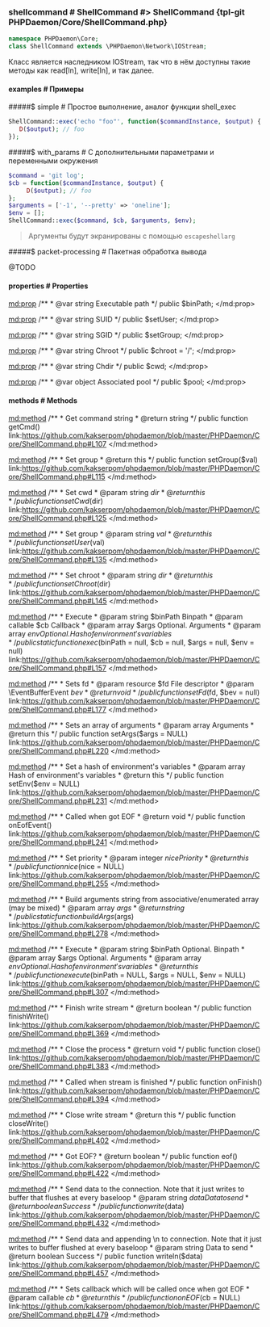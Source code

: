 ### shellcommand # ShellCommand #> ShellCommand {tpl-git PHPDaemon/Core/ShellCommand.php}

```php
namespace PHPDaemon\Core;
class ShellCommand extends \PHPDaemon\Network\IOStream;
```

Класс является наследником IOStream, так что в нём доступны такие методы как read[ln], write[ln], и так далее.

#### examples # Примеры

#####$ simple # Простое выполнение, аналог функции shell_exec

```php
ShellCommand::exec('echo "foo"', function($commandInstance, $output) {
   D($output); // foo
});
```

#####$ with_params # С дополнительными параметрами и переменными окружения

```php
$command = 'git log';
$cb = function($commandInstance, $output) {
	 D($output); // foo
};
$arguments = ['-1', '--pretty' => 'oneline'];
$env = [];
ShellCommand::exec($command, $cb, $arguments, $env);
```

> Аргументы будут экранированы с помощью `escapeshellarg`

#####$ packet-processing # Пакетная обработка вывода

@TODO

<!-- include-namespace path="\PHPDaemon\Core\ShellCommand" level="" access="" -->
#### properties # Properties

<md:prop>
/**
	 * @var string Executable path
	 */
public $binPath;
</md:prop>

<md:prop>
/**
	 * @var string SUID
	 */
public $setUser;
</md:prop>

<md:prop>
/**
	 * @var string SGID
	 */
public $setGroup;
</md:prop>

<md:prop>
/**
	 * @var string Chroot
	 */
public $chroot = '/';
</md:prop>

<md:prop>
/**
	 * @var string Chdir
	 */
public $cwd;
</md:prop>

<md:prop>
/**
	 * @var object Associated pool
	 */
public $pool;
</md:prop>

#### methods # Methods

<md:method>
/**
	 * Get command string
	 * @return string
	 */
public function getCmd()
link:https://github.com/kakserpom/phpdaemon/blob/master/PHPDaemon/Core/ShellCommand.php#L107
</md:method>

<md:method>
/**
	 * Set group
	 * @return this
	 */
public function setGroup($val)
link:https://github.com/kakserpom/phpdaemon/blob/master/PHPDaemon/Core/ShellCommand.php#L115
</md:method>

<md:method>
/**
	 * Set cwd
	 * @param  string $dir
	 * @return this
	 */
public function setCwd($dir)
link:https://github.com/kakserpom/phpdaemon/blob/master/PHPDaemon/Core/ShellCommand.php#L125
</md:method>

<md:method>
/**
	 * Set group
	 * @param  string $val
	 * @return this
	 */
public function setUser($val)
link:https://github.com/kakserpom/phpdaemon/blob/master/PHPDaemon/Core/ShellCommand.php#L135
</md:method>

<md:method>
/**
	 * Set chroot
	 * @param  string $dir
	 * @return this
	 */
public function setChroot($dir)
link:https://github.com/kakserpom/phpdaemon/blob/master/PHPDaemon/Core/ShellCommand.php#L145
</md:method>

<md:method>
/**
	 * Execute
	 * @param  string   $binPath Binpath
	 * @param  callable $cb 	 Callback
	 * @param  array    $args    Optional. Arguments
	 * @param  array    $env     Optional. Hash of environment's variables
	 */
public static function exec($binPath = null, $cb = null, $args = null, $env = null)
link:https://github.com/kakserpom/phpdaemon/blob/master/PHPDaemon/Core/ShellCommand.php#L157
</md:method>

<md:method>
/**
	 * Sets fd
	 * @param  resource          $fd File descriptor
	 * @param  \EventBufferEvent $bev
	 * @return void
	 */
public function setFd($fd, $bev = null)
link:https://github.com/kakserpom/phpdaemon/blob/master/PHPDaemon/Core/ShellCommand.php#L177
</md:method>

<md:method>
/**
	 * Sets an array of arguments
	 * @param  array Arguments
	 * @return this
	 */
public function setArgs($args = NULL)
link:https://github.com/kakserpom/phpdaemon/blob/master/PHPDaemon/Core/ShellCommand.php#L220
</md:method>

<md:method>
/**
	 * Set a hash of environment's variables
	 * @param  array Hash of environment's variables
	 * @return this
	 */
public function setEnv($env = NULL)
link:https://github.com/kakserpom/phpdaemon/blob/master/PHPDaemon/Core/ShellCommand.php#L231
</md:method>

<md:method>
/**
	 * Called when got EOF
	 * @return void
	 */
public function onEofEvent()
link:https://github.com/kakserpom/phpdaemon/blob/master/PHPDaemon/Core/ShellCommand.php#L241
</md:method>

<md:method>
/**
	 * Set priority
	 * @param  integer $nice Priority
	 * @return this
	 */
public function nice($nice = NULL)
link:https://github.com/kakserpom/phpdaemon/blob/master/PHPDaemon/Core/ShellCommand.php#L255
</md:method>

<md:method>
/**
	 * Build arguments string from associative/enumerated array (may be mixed)
	 * @param  array $args
	 * @return string
	 */
public static function buildArgs($args)
link:https://github.com/kakserpom/phpdaemon/blob/master/PHPDaemon/Core/ShellCommand.php#L278
</md:method>

<md:method>
/**
	 * Execute
	 * @param  string $binPath Optional. Binpath
	 * @param  array  $args    Optional. Arguments
	 * @param  array  $env     Optional. Hash of environment's variables
	 * @return this
	 */
public function execute($binPath = NULL, $args = NULL, $env = NULL)
link:https://github.com/kakserpom/phpdaemon/blob/master/PHPDaemon/Core/ShellCommand.php#L307
</md:method>

<md:method>
/**
	 * Finish write stream
	 * @return boolean
	 */
public function finishWrite()
link:https://github.com/kakserpom/phpdaemon/blob/master/PHPDaemon/Core/ShellCommand.php#L369
</md:method>

<md:method>
/**
	 * Close the process
	 * @return void
	 */
public function close()
link:https://github.com/kakserpom/phpdaemon/blob/master/PHPDaemon/Core/ShellCommand.php#L383
</md:method>

<md:method>
/**
	 * Called when stream is finished
	 */
public function onFinish()
link:https://github.com/kakserpom/phpdaemon/blob/master/PHPDaemon/Core/ShellCommand.php#L394
</md:method>

<md:method>
/**
	 * Close write stream
	 * @return this
	 */
public function closeWrite()
link:https://github.com/kakserpom/phpdaemon/blob/master/PHPDaemon/Core/ShellCommand.php#L402
</md:method>

<md:method>
/**
	 * Got EOF?
	 * @return boolean
	 */
public function eof()
link:https://github.com/kakserpom/phpdaemon/blob/master/PHPDaemon/Core/ShellCommand.php#L422
</md:method>

<md:method>
/**
	 * Send data to the connection. Note that it just writes to buffer that flushes at every baseloop
	 * @param  string $data Data to send
	 * @return boolean Success
	 */
public function write($data)
link:https://github.com/kakserpom/phpdaemon/blob/master/PHPDaemon/Core/ShellCommand.php#L432
</md:method>

<md:method>
/**
	 * Send data and appending \n to connection. Note that it just writes to buffer flushed at every baseloop
	 * @param  string Data to send
	 * @return boolean Success
	 */
public function writeln($data)
link:https://github.com/kakserpom/phpdaemon/blob/master/PHPDaemon/Core/ShellCommand.php#L457
</md:method>

<md:method>
/**
	 * Sets callback which will be called once when got EOF
	 * @param  callable $cb
	 * @return this
	 */
public function onEOF($cb = NULL)
link:https://github.com/kakserpom/phpdaemon/blob/master/PHPDaemon/Core/ShellCommand.php#L479
</md:method>


<!--/ include-namespace -->
